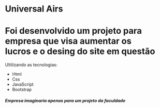 # Universal Airs <h1>

# Foi desenvolvido um projeto para empresa que visa aumentar os lucros e o desing do site em questão

Ultilizando as tecnologias:

* Html
* Css
* JavaScript
* Bootstrap


##### **Empresa imaginaria apenas para um projeto da faculdade** <h5>